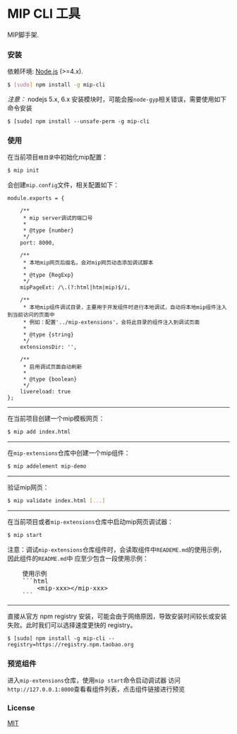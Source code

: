 # MIP CLI 工具

MIP脚手架.

### 安装

依赖环境: [Node.js](https://nodejs.org/en/) (>=4.x).

``` bash
$ [sudo] npm install -g mip-cli
```
*注意：*
nodejs 5.x, 6.x 安装模块时，可能会报`node-gyp`相关错误，需要使用如下命令安装

```
$ [sudo] npm install --unsafe-perm -g mip-cli
```

### 使用

在当前项目`根目录`中初始化mip配置：

``` bash
$ mip init
```
会创建`mip.config`文件，相关配置如下：

```
module.exports = {

    /**
     * mip server调试的端口号
     *
     * @type {number}
     */
    port: 8000,

    /**
     * 本地mip网页后缀名，会对mip网页动态添加调试脚本
     *
     * @type {RegExp}
     */
    mipPageExt: /\.(?:html|htm|mip)$/i,

    /**
     * 本地mip组件调试目录，主要用于开发组件时进行本地调试，自动将本地mip组件注入到当前访问的页面中
     * 例如：配置'../mip-extensions'，会将此目录的组件注入到调试页面
     *
     * @type {string}
     */
    extensionsDir: '',

    /**
     * 启用调试页面自动刷新
     *
     * @type {boolean}
     */
    livereload: true
};
```

----
在当前项目创建一个mip模板网页：

``` bash
$ mip add index.html
```
----
在`mip-extensions`仓库中创建一个mip组件：

``` bash
$ mip addelement mip-demo
```
----
验证mip网页：

``` bash
$ mip validate index.html [...]
```
----
在当前项目或者`mip-extensions`仓库中启动mip网页调试器：

``` bash
$ mip start
```

注意：调试`mip-extensions`仓库组件时，会读取组件中`READEME.md`的使用示例，因此组件的`README.md`中
应至少包含一段使用示例：
<pre>
    使用示例
    ```html
        &lt;mip-xxx&gt;&lt;/mip-xxx&gt;
    ```
</pre>

----

直接从官方 npm registry 安装，可能会由于网络原因，导致安装时间较长或安装失败。此时我们可以选择速度更快的 registry。

```
$ [sudo] npm install -g mip-cli --registry=https://registry.npm.taobao.org
```

### 预览组件

进入`mip-extensions`仓库，使用`mip start`命令启动调试器
访问` http://127.0.0.1:8000`查看看组件列表，点击组件链接进行预览

### License

[MIT](http://opensource.org/licenses/MIT)


